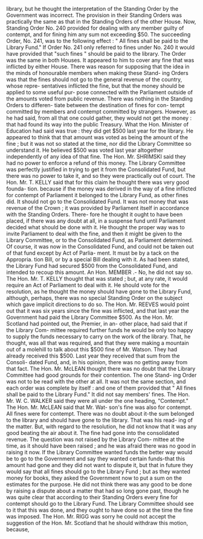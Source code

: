 library, but he thought the interpretation of the Standing Order by the Government was incorrect. The provision in their Standing Orders was practically the same as that in the Standing Orders of the other House. Now, Standing Order No. 240 provided for dealing with any member guilty of contempt, and for fining him any sum not exceeding $50. The succeeding Order, No. 241, was to the following effect : " All fines shall be paid to the Library Fund." If Order No. 241 only referred to fines under No. 240 it would have provided that "such fines " should be paid to the library. The Order was the same in both Houses. It appeared to him to cover any fine that was inflicted by either House. There was reason for supposing that the idea in the minds of honourable members when making these Stand- ing Orders was that the fines should not go to the general revenue of the country, whose repre- sentatives inflicted the fine, but that the money should be applied to some useful pur- pose connected with the Parliament outside of the amounts voted from public revenue. There was nothing in the Standing Orders to differen- tiate between the destination of fines for con- tempt committed by members and contempt committed by strangers. However, as he had said, from all that one could gather, they would not get the money : that had found its way into the public Treasury. What the Hon. Minister of Education had said was true : they did get $500 last year for the library. He appeared to think that that amount was voted as being the amount of the fine ; but it was not so stated at the time, nor did the Library Committee so understand it. He believed $500 was voted last year altogether independently of any idea of that fine. The Hon. Mr. SHRIMSKI said they had no power to enforce a refund of this money. The Library Committee was perfectly justified in trying to get it from the Consolidated Fund, but there was no power to take it, and so they were practically out of court. The Hon. Mr. T. KELLY said that for this claim he thought there was very good founda- tion. because if the money was derived in the way of a fine inflicted for contempt of Parliament it belonged to the Library Fund, as other fines did. It should not go to the Consolidated Fund. It was not money that was revenue of the Crown ; it was provided by Parliament itself in accordance with the Standing Orders. There- fore he thought it ought to have been placed, if there was any doubt at all, in a suspense fund until Parliament decided what should be done with it. He thought the proper way was to invite Parliament to deal with the fine, and then it might be given to the Library Committee, or to the Consolidated Fund, as Parliament determined. Of course, it was now in the Consolidated Fund, and could not be taken out of that fund except by Act of Parlia- ment. It must be by a tack on the Appropria. tion Bill, or by a special Bill dealing with it. As had been stated, the Library Fund had secured $500 from the Consolidated Fund, and intended to recoup this amount. An Hon. MEMBER .- No, he did not say so. The Hon. Mr. T. KELLY thought that was stated ; but, at any rate, it would require an Act of Parliament to deal with it. He should vote for the resolution, as he thought the money should have gone to the Library Fund, although, perhaps, there was no special Standing Order on the subject which gave implicit directions to do so. The Hon. Mr. REEVES would point out that it was six years since the fine was inflicted, and that last year the Government had paid the Library Committee $500. As the Hon. Mr. Scotland had pointed out, the Premier, in an- other place, had said that if the Library Com- mittee required further funds he would be only too happy to supply the funds necessary to carry on the work of the library. That, he thought, was all that was required, and that they were making a mountain out of a molehill to talk about this $500 fine of Mr. Watson. They had already received this $500. Last year they received that sum from the Consoli- dated Fund, and, in his opinion, there was no getting away from that fact. The Hon. Mr. McLEAN thought there was no doubt that the Library Committee had good grounds for their contention. The one Stand- ing Order was not to be read with the other at all. It was not the same section, and each order was complete by itself : and one of them provided that " All fines shall be paid to the Library Fund." It did not say members' fines. The Hon. Mr. W. C. WALKER said they were all under the one heading, "Contempt." The Hon. Mr. McLEAN said that Mr. Wat- son's fine was also for contempt. All fines were for contempt. There was no doubt about it-the sum belonged to the library and should have gone to the library. That was his read- ing of the matter. But, with regard to the resolution, he did not know that it was any good beating the air about it. The fine had gone into the consolidated revenue. The question was not raised by the Library Com- mittee at the time, as it should have been raised ; and he was afraid there was no good in raising it now. If the Library Committee wanted funds the better way would be to go to the Government and say they wanted certain funds-that this amount had gone and they did not want to dispute it, but that in future they would say that all fines should go to the Library Fund ; but as they wanted money for books, they asked the Government now to put a sum on the estimates for the purpose. He did not think there was any good to be done by raising a dispute about a matter that had so long gone past, though he was quite clear that according to their Standing Orders every fine for contempt should go to the Library Fund. The Library Committee should see to it that this was done, and they ought to have done so at the time the fine was imposed. The Hon. Mr. RIGG was sorry he could not accept the suggestion of the Hon. Mr. Scotland that he should withdraw this motion, because, 